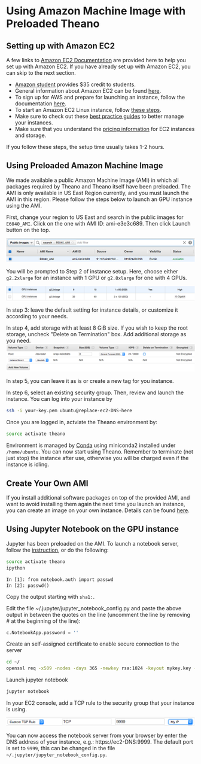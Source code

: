 # Using Amazon Machine Image with Preloaded Theano

## Setting up with Amazon EC2

A few links to [Amazon EC2 Documentation](http://aws.amazon.com/documentation/ec2/) are provided
here to help you set up with Amazon EC2. If you have already set up with Amazon EC2, you can skip
to the next section.

- [Amazon student](https://aws.amazon.com/education/awseducate/) provides $35 credit to students. 
- General information about Amazon EC2 can be found [here](http://docs.aws.amazon.com/AWSEC2/latest/UserGuide/concepts.html).
- To sign up for AWS and prepare for launching an instance, follow the documentation [here](http://docs.aws.amazon.com/AWSEC2/latest/UserGuide/get-set-up-for-amazon-ec2.html).
- To start an Amazon EC2 Linux instance, follow [these steps](http://docs.aws.amazon.com/AWSEC2/latest/UserGuide/EC2_GetStarted.html).
- Make sure to check out these [best practice guides](http://docs.aws.amazon.com/AWSEC2/latest/UserGuide/ec2-best-practices.html) to better manage your instances.
- Make sure that you understand the [pricing information](https://aws.amazon.com/ec2/pricing/) for EC2 instances and storage.

If you follow these steps, the setup time usually takes 1-2 hours.

## Using Preloaded Amazon Machine Image

We made available a public Amazon Machine Image (AMI) in which all packages required by Theano
and Theano itself have been preloaded. The AMI is only available in US East Region currently,
and you must launch the AMI in this region. Please follow the steps below to launch an GPU
instance using the AMI.

First, change your region to US East and search in the public images for `E6040_AMI`. Click on
the one with AMI ID: ami-e3e3c689. Then click Launch button on the top.

<img src='notebooks/files/ec2-ami-1.png' />

You will be prompted to Step 2 of instance setup. 
Here, choose either `g2.2xlarge` for an instance with 1 GPU or `g2.8xlarge` for one with 4 GPUs.

<img src='notebooks/files/ec2-launch-step2.png' />

In step 3: leave the default setting for instance details, or customize it according to your needs.

In step 4, add storage with at least 8 GiB size. If you wish to keep the root storage, uncheck "Delete on Termination" box. Add additional storage as you need.
<img src='notebooks/files/ec2-launch-step4.png' />

In step 5, you can leave it as is or create a new tag for you instance.

In step 6, select an existing security group. Then, review and launch the instance. You can log into your instance by

```bash
ssh -i your-key.pem ubuntu@replace-ec2-DNS-here
```

Once you are logged in, actviate the Theano environment by:


```bash
source activate theano
```

Environment is managed by [Conda](http://conda.pydata.org/docs/) using miniconda2 installed
under `/home/ubuntu`. You can now start using Theano. Remember to terminate (not just stop)
the instance after use, otherwise you will be charged even if the instance is idling.

## Create Your Own AMI

If you install additional software packages on top of the provided AMI, and want to avoid
installing them again the next time you launch an instance, you can create an image on your
own instance. Details can be found [here](http://docs.aws.amazon.com/AWSEC2/latest/UserGuide/creating-an-ami-ebs.html).

## Using Jupyter Notebook on the GPU instance

Jupyter has been preloaded on the AMI. To launch a notebook server, follow
the [instruction](http://jupyter-notebook.readthedocs.org/en/latest/public_server.html),
or do the following:

```bash
source activate theano
ipython
```


```ipython
In [1]: from notebook.auth import passwd
In [2]: passwd()
```

Copy the output starting with `sha1:`.

Edit the file ~/.jupyter/jupyter_notebook_config.py and paste the above output in between the quotes on the line (uncomment the line by removing # at the beginning of the line):


```python
c.NotebookApp.password = ''
```
Create an self-assigned certificate to enable secure connection to the server

```bash
cd ~/
openssl req -x509 -nodes -days 365 -newkey rsa:1024 -keyout mykey.key -out mycert.pem
```

Launch jupyter notebook

```bash
jupyter notebook
```

In your EC2 console, add a TCP rule to the security group that your instance is using.

<img src='notebooks/files/add_port.png' />

You can now access the notebook server from your browser by enter the DNS address of your
instance, e.g.: https://ec2-DNS:9999. The default port is set to `9999`, this can be changed
in the file `~/.jupyter/jupyter_notebook_config.py`.